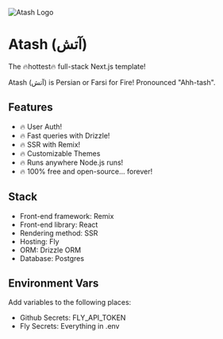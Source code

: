 ![Atash Logo](https://github.com/atridadl/Atash/assets/88056492/620d2d1a-1862-42ce-bbe3-75fb640abbf2)

# Atash (آتش)

The 🔥hottest🔥 full-stack Next.js template!

Atash (آتش) is Persian or Farsi for Fire! Pronounced "Ahh-tash".

## Features

- 🔥 User Auth!
- 🔥 Fast queries with Drizzle!
- 🔥 SSR with Remix!
- 🔥 Customizable Themes
- 🔥 Runs anywhere Node.js runs!
- 🔥 100% free and open-source... forever!

## Stack

- Front-end framework: Remix
- Front-end library: React
- Rendering method: SSR
- Hosting: Fly
- ORM: Drizzle ORM
- Database: Postgres

## Environment Vars

Add variables to the following places:

- Github Secrets: FLY_API_TOKEN
- Fly Secrets: Everything in .env
